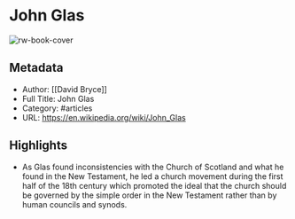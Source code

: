 # John Glas

![rw-book-cover](https://readwise-assets.s3.amazonaws.com/static/images/article2.74d541386bbf.png)

## Metadata
- Author: [[David Bryce]]
- Full Title: John Glas
- Category: #articles
- URL: https://en.wikipedia.org/wiki/John_Glas

## Highlights
- As Glas found inconsistencies with the Church of Scotland and what he found in the New Testament, he led a church movement during the first half of the 18th century which promoted the ideal that the church should be governed by the simple order in the New Testament rather than by human councils and synods.
